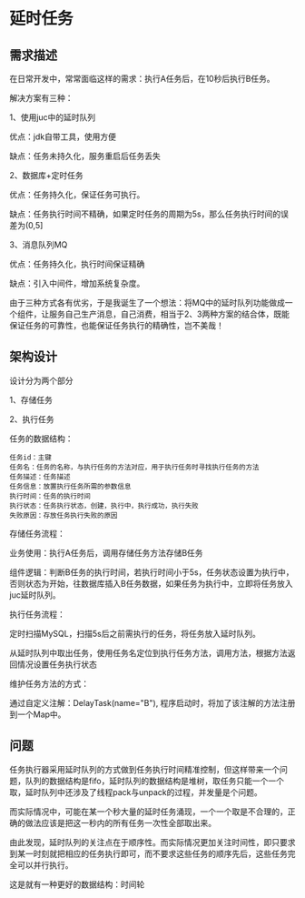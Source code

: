 # 延时任务

## 需求描述

在日常开发中，常常面临这样的需求：执行A任务后，在10秒后执行B任务。

解决方案有三种：

1、使用juc中的延时队列

优点：jdk自带工具，使用方便

缺点：任务未持久化，服务重启后任务丢失

2、数据库+定时任务

优点：任务持久化，保证任务可执行。

缺点：任务执行时间不精确，如果定时任务的周期为5s，那么任务执行时间的误差为(0,5]

3、消息队列MQ

优点：任务持久化，执行时间保证精确

缺点：引入中间件，增加系统复杂度。

由于三种方式各有优劣，于是我诞生了一个想法：将MQ中的延时队列功能做成一个组件，让服务自己生产消息，自己消费，相当于2、3两种方案的结合体，既能保证任务的可靠性，也能保证任务执行的精确性，岂不美哉！

## 架构设计

设计分为两个部分

1、存储任务

2、执行任务

任务的数据结构：

```
任务id：主键
任务名：任务的名称，与执行任务的方法对应，用于执行任务时寻找执行任务的方法
任务描述：任务描述
任务信息：放置执行任务所需的参数信息
执行时间：任务的执行时间
执行状态：任务执行状态，创建，执行中，执行成功，执行失败
失败原因：存放任务执行失败的原因
```

存储任务流程：

业务使用：执行A任务后，调用存储任务方法存储B任务

组件逻辑：判断B任务的执行时间，若执行时间小于5s，任务状态设置为执行中，否则状态为开始，往数据库插入B任务数据，如果任务为执行中，立即将任务放入juc延时队列。

执行任务流程：

定时扫描MySQL，扫描5s后之前需执行的任务，将任务放入延时队列。

从延时队列中取出任务，使用任务名定位到执行任务方法，调用方法，根据方法返回情况设置任务执行状态

维护任务方法的方式：

通过自定义注解：DelayTask(name="B"), 程序启动时，将加了该注解的方法注册到一个Map中。



## 问题

任务执行器采用延时队列的方式做到任务执行时间精准控制，但这样带来一个问题，队列的数据结构是fifo，延时队列的数据结构是堆树，取任务只能一个一个取，延时队列中还涉及了线程pack与unpack的过程，并发量是个问题。

而实际情况中，可能在某一个秒大量的延时任务涌现，一个一个取是不合理的，正确的做法应该是把这一秒内的所有任务一次性全部取出来。

由此发现，延时队列的关注点在于顺序性。而实际情况更加关注时间性，即只要求到某一时刻就把相应的任务执行即可，而不要求这些任务的顺序先后，这些任务完全可以并行执行。

这是就有一种更好的数据结构：时间轮

